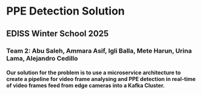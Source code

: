 # PPE Detection Solution
## EDISS Winter School 2025
### Team 2: Abu Saleh, Ammara Asif, Igli Balla, Mete Harun, Urina Lama, Alejandro Cedillo

#### Our solution for the problem is to use a microservice architecture to create a pipeline for video frame analysing and PPE detection in real-time of video frames feed from edge cameras into a Kafka Cluster. 
